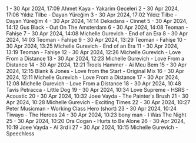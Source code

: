 1 - 30 Apr 2024, 17:09	Ahmet Kaya - Yakarim Geceleri
2 - 30 Apr 2024, 17:06	Yıldız Tilbe - Dayan Yüreğim
3 - 30 Apr 2024, 17:02	Yıldız Tilbe - Dayan Yüreğim
4 - 30 Apr 2024, 14:14	Dekadans - Cinnet
5 - 30 Apr 2024, 14:12	Gus Black - Out On The Amsterdam
6 - 30 Apr 2024, 14:08	Teoman - Fahişe
7 - 30 Apr 2024, 14:08	Michelle Gurevich - End of an Era
8 - 30 Apr 2024, 14:03	Teoman - Fahişe
9 - 30 Apr 2024, 13:29	Teoman - Fahişe
10 - 30 Apr 2024, 13:25	Michelle Gurevich - End of an Era
11 - 30 Apr 2024, 13:19	Teoman - Fahişe
12 - 30 Apr 2024, 12:26	Michelle Gurevich - Love From a Distance
13 - 30 Apr 2024, 12:23	Michelle Gurevich - Love From a Distance
14 - 30 Apr 2024, 12:21	Troels Hammer - Ai Meu Bem
15 - 30 Apr 2024, 12:15	Blank & Jones - Love from the Start - Original Mix
16 - 30 Apr 2024, 12:11	Michelle Gurevich - Love From a Distance
17 - 30 Apr 2024, 12:08	Michelle Gurevich - Love From a Distance
18 - 30 Apr 2024, 10:48	Tavis Petracca - Little Dog
19 - 30 Apr 2024, 10:34	Love Supreme - HSRS - Acoustic
20 - 30 Apr 2024, 10:32	Joee Vayda - The Painter's Brush
21 - 30 Apr 2024, 10:28	Michelle Gurevich - Exciting Times
22 - 30 Apr 2024, 10:27	Peter Musicman - Working Class Hero (short)
23 - 30 Apr 2024, 10:24	Tiwayo - The Heroes
24 - 30 Apr 2024, 10:23	bony man - I Was The Night
25 - 30 Apr 2024, 10:20	Ora Cogan - Hurts to Be Alone
26 - 30 Apr 2024, 10:19	Joee Vayda - AI 3rd i
27 - 30 Apr 2024, 10:15	Michelle Gurevich - Speechless
